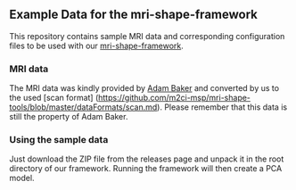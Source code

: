 ## Example Data for the mri-shape-framework

This repository contains sample MRI data and corresponding configuration files to be used with our [mri-shape-framework](https://github.com/m2ci-msp/mri-shape-framework).

### MRI data

The MRI data was kindly provided by [Adam Baker](http://adambaker.org/qmu.php) and converted by us to the used [scan format] (https://github.com/m2ci-msp/mri-shape-tools/blob/master/dataFormats/scan.md).
Please remember that this data is still the property of Adam Baker.

### Using the sample data

Just download the ZIP file from the releases page and unpack it in the root directory of our framework.
Running the framework will then create a PCA model.
